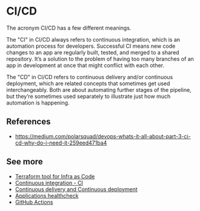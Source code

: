# CI/CD

The acronym CI/CD has a few different meanings.

The "CI" in CI/CD always refers to continuous integration, which is an automation process for developers. Successful CI means new code changes to an app are regularly built, tested, and merged to a shared repository. It’s a solution to the problem of having too many branches of an app in development at once that might conflict with each other.

The "CD" in CI/CD refers to continuous delivery and/or continuous deployment, which are related concepts that sometimes get used interchangeably. Both are about automating further stages of the pipeline, but they’re sometimes used separately to illustrate just how much automation is happening.

## References

- https://medium.com/polarsquad/devops-whats-it-all-about-part-3-ci-cd-why-do-i-need-it-259eed471ba4

## See more

- [Terraform tool for Infra as Code](../infrastructure/terraform.md)
- [Continuous integration - CI](./ci.md)
- [Continuous delivery and Continuous deployment](./cd.md)
- [Applications healthcheck](./healthcheck.md)
- [GitHub Actions](./github_actions.md)

